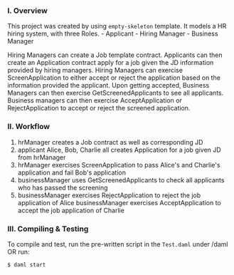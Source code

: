 ### I. Overview 
This project was created by using `empty-skeleton` template. It models a HR hiring system, with three Roles.
	- Applicant
	- Hiring Manager
	- Business Manager

Hiring Managers can create a Job template contract. Applicants can then create an Application contract apply for a job given the JD information provided by hiring managers. Hiring Managers can exercise ScreenApplication to either accept or reject the application based on the information provided the applicant. Upon getting accepted, Business Managers can then exercise GetScreenedApplicants to see all applicants. Business managers can then exercise AcceptApplication or RejectApplication to accept or reject the screened application.

### II. Workflow
  1. hrManager creates a Job contract as well as corresponding JD
  2. applicant Alice, Bob, Charlie all creates Application for a job given JD from hrManager
  3. hrManager exercises ScreenApplication to pass Alice's and Charlie's application and fail Bob's application
  4. businessManager uses GetScreenedApplicants to check all applicants who has passed the screening
  5. businessManager exercises RejectApplication to reject the job application of Alice
  businessManager exercises AcceptApplication to accept the job application of Charlie

### III. Compiling & Testing
To compile and test, run the pre-written script in the `Test.daml` under /daml OR run:
```
$ daml start
```